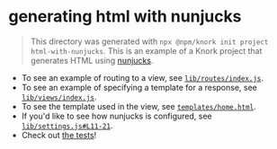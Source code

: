 # generating html with nunjucks

> This directory was generated with `npx @npm/knork init project html-with-nunjucks`.
This is an example of a Knork project that generates HTML using [nunjucks](https://mozilla.github.io/nunjucks/).

- To see an example of routing to a view, see [`lib/routes/index.js`](./lib/routes/index.js).
- To see an example of specifying a template for a response, see [`lib/views/index.js`](./lib/views/index.js).
- To see the template used in the view, see [`templates/home.html`](./templates/home.html).
- If you'd like to see how nunjucks is configured, see [`lib/settings.js#L11-21`](./lib/settings.js#L11-21).
- Check out [the tests](./test/basic-test.js)!
